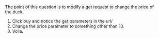 The point of this question is to modify a get request to change the price of the duck. 

1. Click buy and notice the get parameters in the url/
2. Change the price parameter to something other than 10. 
3. Voila. 
